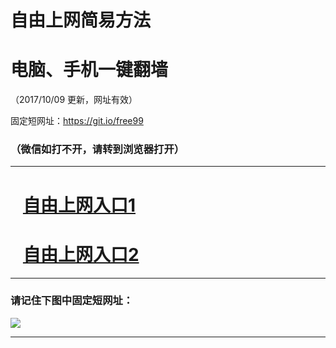 ﻿# 自由上网简易方法

# 电脑、手机一键翻墙

（2017/10/09 更新，网址有效）

固定短网址：https://git.io/free99

### （微信如打不开，请转到浏览器打开）


***





# &nbsp;&nbsp; <a href="http://ft240722344.fwq-tz-1001.info/fwqtz01.html?t=100900115183 " target="_blank">自由上网入口1</a>
# &nbsp;&nbsp; <a href="http://ft3245722583.fwq-tz-1002.info/fwqtz02.html?t=10090017123 " target="_blank">自由上网入口2</a>
***

### 请记住下图中固定短网址：

<img src="https://s3-us-west-2.amazonaws.com/fwq-1001/yjfq-20170905okok.png" /> 


***

